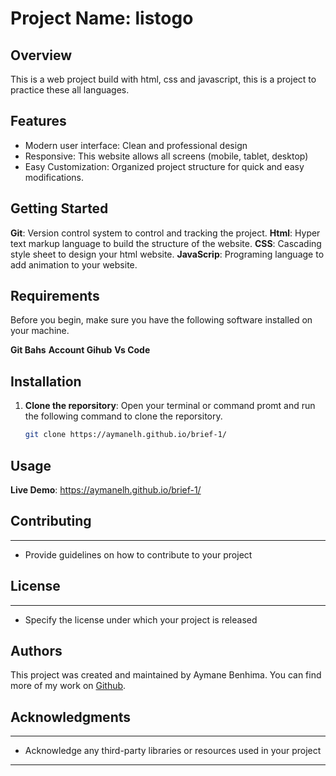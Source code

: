 # Project Name: listogo

## Overview

This is a web project build with html, css and javascript, this is a project to practice these all languages.


## Features

- Modern user interface: Clean and professional design
- Responsive: This website allows all screens (mobile, tablet, desktop)
- Easy Customization: Organized project structure for quick and easy modifications.

## Getting Started

**Git**: Version control system to control and tracking the project.
**Html**: Hyper text markup language to build the structure of the website.
**CSS**: Cascading style sheet to design your html website.
**JavaScrip**: Programing language to add animation to your website.


## Requirements

Before you begin, make sure you have the following software installed on your machine.

**Git Bahs**
**Account Gihub**
**Vs Code**

## Installation

1. **Clone the reporsitory**: Open your terminal or command promt and run the following command to clone the reporsitory.

    ```bash
    git clone https://aymanelh.github.io/brief-1/
    ```
  

## Usage

**Live Demo**: https://aymanelh.github.io/brief-1/

## Contributing
------------

* Provide guidelines on how to contribute to your project

## License
-------

* Specify the license under which your project is released

## Authors


This project was created and maintained by Aymane Benhima. You can find more of my work on [Github](https://github.com/aymanebenhima/STARTER-listogo-v1.0).

## Acknowledgments
--------------

* Acknowledge any third-party libraries or resources used in your project
-----------------------